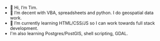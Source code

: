 - 👋 Hi, I’m Tim.
- 👀 I’m decent with VBA, spreadsheets and python. I do geospatial data work.
- 🌱 I’m currently learning HTML/CSS/JS so I can work towards full stack development.
- I'm also learning Postgres/PostGIS, shell scripting, GDAL.
  
<!---
tim-c-1/tim-c-1 is a ✨ special ✨ repository because its `README.md` (this file) appears on your GitHub profile.
You can click the Preview link to take a look at your changes.
--->
